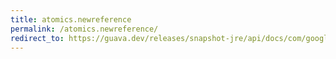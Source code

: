 ```yaml
---
title: atomics.newreference
permalink: /atomics.newreference/
redirect_to: https://guava.dev/releases/snapshot-jre/api/docs/com/google/common/util/concurrent/Atomics.html#newReference--
---
```


